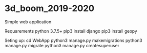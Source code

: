 # 3d_boom_2019-2020
Simple web application

Requarements
  python 3.7.5+
  pip3 install django
  pip3 install geopy 
  
 Seting up: 
  cd WebApp
  python3 manage.py makemigrations
  python3 manage.py migrate
  python3 manage.py createsuperuser
